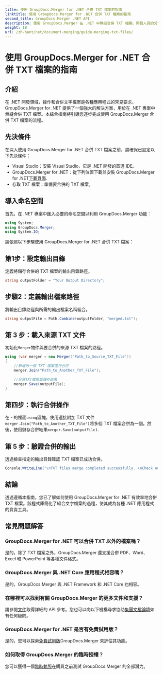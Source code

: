 ```yaml
---
title: 使用 GroupDocs.Merger for .NET 合併 TXT 檔案的指南
linktitle: 使用 GroupDocs.Merger for .NET 合併 TXT 檔案的指南
second_title: GroupDocs.Merger .NET API
description: 使用 GroupDocs.Merger 在 .NET 中無縫合併 TXT 檔案。開發人員的分步指南。提供文件和支援。
weight: 18
url: /zh-hant/net/document-merging/guide-merging-txt-files/
---
```


# 使用 GroupDocs.Merger for .NET 合併 TXT 檔案的指南

## 介紹
在 .NET 開發領域，操作和合併文字檔案是各種應用程式的常見要求。 GroupDocs.Merger for .NET 提供了一個強大的解決方案，用於在 .NET 專案中無縫合併 TXT 檔案。本綜合指南將引導您逐步完成使用 GroupDocs.Merger 合併 TXT 檔案的流程。
## 先決條件
在深入使用 GroupDocs.Merger for .NET 合併 TXT 檔案之前，請確保已設定以下先決條件：
- Visual Studio：安裝 Visual Studio，它是 .NET 開發的首選 IDE。
-  GroupDocs.Merger for .NET：從下列位置下載並安裝 GroupDocs.Merger for .NET[下載頁面](https://releases.groupdocs.com/merger/net/).
- 存取 TXT 檔案：準備要合併的 TXT 檔案。

## 導入命名空間
首先，在 .NET 專案中匯入必要的命名空間以利用 GroupDocs.Merger 功能：
```csharp
using System; 
using GroupDocs.Merger;
using System.IO;
```

請依照以下步驟使用 GroupDocs.Merger for .NET 合併 TXT 檔案：
## 第1步：設定輸出目錄
定義將儲存合併的 TXT 檔案的輸出目錄路徑。
```csharp
string outputFolder = "Your Output Directory";
```
## 步驟2：定義輸出檔案路徑
將輸出目錄路徑與所需的輸出檔案名稱組合。
```csharp
string outputFile = Path.Combine(outputFolder, "merged.txt");
```
## 第 3 步：載入來源 TXT 文件
初始化`Merger`物件與要合併的來源 TXT 檔案的路徑。
```csharp
using (var merger = new Merger("Path_to_Source_TXT_File"))
{
    //新增另一個 TXT 檔案進行合併
    merger.Join("Path_to_Another_TXT_File");
    
    //合併TXT檔案並儲存結果
    merger.Save(outputFile);
}
```
## 第四步：執行合併操作
在 - 的裡面`using`區塊，使用連接附加 TXT 文件`merger.Join("Path_to_Another_TXT_File")`將多個 TXT 檔案合併為一個。然後，使用儲存合併結果`merger.Save(outputFile)`.
## 第 5 步：驗證合併的輸出
透過檢查指定的輸出目錄確認 TXT 檔案已成功合併。
```csharp
Console.WriteLine("\nTXT files merge completed successfully. \nCheck output in {0}", outputFolder);
```

## 結論
透過遵循本指南，您已了解如何使用 GroupDocs.Merger for .NET 有效率地合併 TXT 檔案。該程式庫簡化了組合文字檔案的過程，使其成為各種 .NET 應用程式的寶貴工具。

## 常見問題解答
### GroupDocs.Merger for .NET 可以合併 TXT 以外的檔案嗎？
是的，除了 TXT 檔案之外，GroupDocs.Merger 還支援合併 PDF、Word、Excel 和 PowerPoint 等各種文件格式。
### GroupDocs.Merger 與 .NET Core 應用程式相容嗎？
是的，GroupDocs.Merger 與 .NET Framework 和 .NET Core 也相容。
### 在哪裡可以找到有關 GroupDocs.Merger 的更多文件和支援？
請參閱[文件](https://tutorials.groupdocs.com/merger/net/)取得詳細的 API 參考。您也可以向以下機構尋求協助[集團文檔論壇](https://forum.groupdocs.com/c/merger/32)如有任何疑問。
### GroupDocs.Merger for .NET 是否有免費試用版？
是的，您可以探索[免費試用版](https://releases.groupdocs.com/)GroupDocs.Merger 來評估其功能。
### 如何取得 GroupDocs.Merger 的臨時授權？
您可以獲得一個[臨時執照](https://purchase.groupdocs.com/temporary-license/)在購買之前測試 GroupDocs.Merger 的全部潛力。